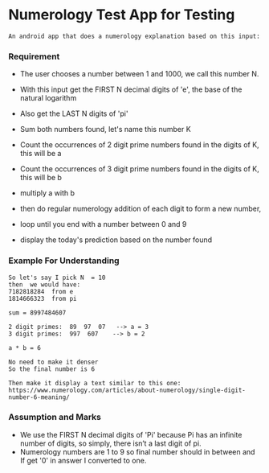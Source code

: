 <h1> Numerology Test App for Testing</h1>

    An android app that does a numerology explanation based on this input:


<h3> Requirement </h3>

* The user chooses a number between 1 and 1000, we call this number N.

* With this input get the FIRST N decimal digits of 'e', the base of the natural logarithm

* Also get the LAST N digits of 'pi'

* Sum both numbers found, let's name this number K

* Count the occurrences of 2 digit prime numbers found in the digits of K, this will be a

* Count the occurrences of 3 digit prime numbers found in the digits of K, this will be b

* multiply a with b

* then do regular numerology addition of each digit to form a new number,

* loop until you end with a number between 0 and 9

* display the today's prediction based on the number found  



<h3> Example For Understanding </h3>

    So let's say I pick N  = 10
    then  we would have:
    7182818284  from e
    1814666323  from pi

    sum = 8997484607

    2 digit primes:  89  97  07   --> a = 3
    3 digit primes:  997  607    --> b = 2

    a * b = 6

    No need to make it denser
    So the final number is 6

    Then make it display a text similar to this one: https://www.numerology.com/articles/about-numerology/single-digit-number-6-meaning/


<h3> Assumption and Marks</h3>

 * We use the FIRST N decimal digits of 'Pi' because Pi has an infinite number of digits, so simply, there isn’t a last digit of pi.
 * Numerology numbers are 1 to 9 so final number should in between and If get '0' in answer I converted to one.
    
  
